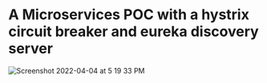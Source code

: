 # A Microservices POC with a hystrix circuit breaker and eureka discovery server 


![Screenshot 2022-04-04 at 5 19 33 PM](https://user-images.githubusercontent.com/98635816/161634078-28490836-3a65-47c7-bcca-da4946370ab5.png)
